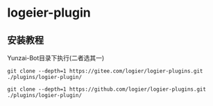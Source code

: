 

# logeier-plugin


## 安装教程

Yunzai-Bot目录下执行(二者选其一)

```
git clone --depth=1 https://gitee.com/logier/logier-plugins.git ./plugins/logier-plugin/

```
```
git clone --depth=1 https://github.com/logier/logier-plugins.git ./plugins/logier-plugin/

```

